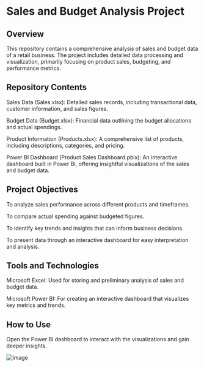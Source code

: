 # **Sales and Budget Analysis Project**

## **Overview**
This repository contains a comprehensive analysis of sales and budget data of a retail business. The project includes detailed data processing and visualization, primarily focusing on product sales, budgeting, and performance metrics.

## **Repository Contents**
Sales Data (Sales.xlsx): Detailed sales records, including transactional data, customer information, and sales figures.

Budget Data (Budget.xlsx): Financial data outlining the budget allocations and actual spendings.

Product Information (Products.xlsx): A comprehensive list of products, including descriptions, categories, and pricing.

Power BI Dashboard (Product Sales Dashboard.pbix): An interactive dashboard built in Power BI, offering insightful visualizations of the sales and budget data.

## **Project Objectives**
To analyze sales performance across different products and timeframes.

To compare actual spending against budgeted figures.

To identify key trends and insights that can inform business decisions.

To present data through an interactive dashboard for easy interpretation and analysis.

## **Tools and Technologies**
Microsoft Excel: Used for storing and preliminary analysis of sales and budget data.

Microsoft Power BI: For creating an interactive dashboard that visualizes key metrics and trends.


## **How to Use**
Open the Power BI dashboard to interact with the visualizations and gain deeper insights.

![image](https://github.com/Vaishnavi-Mandadi/Product-Sales-Analysis/assets/126366530/bfa4f60d-8a18-4967-aa51-6847074f2f23)

